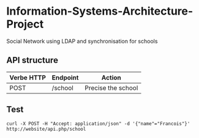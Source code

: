 # Information-Systems-Architecture-Project
Social Network using LDAP and synchronisation for schools

## API structure

|     Verbe HTTP          |Endpoint |Action
-------------|--------------------|------------------------         
|POST|    /school   |Precise the school   |

## Test

```
curl -X POST -H "Accept: application/json" -d '{"name"="Francois"}' http://website/api.php/school
```
